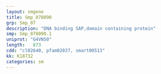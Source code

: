 ```yaml
---
layout: smgene
title: Smp_078090
grp: Smp_07
description: "DNA binding SAP,domain containing protein"
smp: Smp_078090.1
uniprot: "G4VN50"
length:   873
cdd: "cl02640, pfam02037, smart00513"
kk: K18732
categories: sm
---
```


